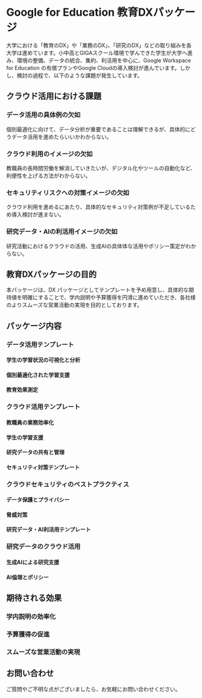 # Google for Education 教育DXパッケージ
大学における「教育のDX」や「業務のDX」、「研究のDX」などの取り組みを各大学は進めています。小中高とGIGAスクール環境で学んできた学生が大学へ進み、環境の整備、データの統合、集約、利活用を中心に、Google Workspace for Education の有償プランやGoogle Cloudの導入検討が進んでいます。しかし、検討の過程で、以下のような課題が発生しています。

## クラウド活用における課題


### データ活用の具体例の欠如

個別最適化に向けて、データ分析が重要であることは理解できるが、具体的にどうデータ活用を進めたらいいかわからない。


### クラウド利用のイメージの欠如

教職員の長時間労働を解消していきたいが、デジタル化やツールの自動化など、利便性を上げる方法がわからない。

### セキュリティリスクへの対策イメージの欠如

クラウド利用を進めるにあたり、具体的なセキュリティ対策例が不足しているため導入検討が進まない。

### 研究データ・AIの利活用イメージの欠如

研究活動におけるクラウドの活用、生成AIの具体体な活用やポリシー策定がわからない。

## 教育DXパッケージの目的
本パッケージは、DX パッケージとしてテンプレートを予め用意し、具体的な期待値を明確にすることで、学内説明や予算獲得を円滑に進めていただき、各社様のよりスムーズな営業活動の実現を目的としております。

## パッケージ内容
### データ活用テンプレート

#### 学生の学習状況の可視化と分析
#### 個別最適化された学習支援
#### 教育効果測定

### クラウド活用テンプレート

#### 教職員の業務効率化
#### 学生の学習支援
#### 研究データの共有と管理
#### セキュリティ対策テンプレート

### クラウドセキュリティのベストプラクティス
#### データ保護とプライバシー
#### 脅威対策
#### 研究データ・AI利活用テンプレート

### 研究データのクラウド活用
#### 生成AIによる研究支援
#### AI倫理とポリシー

## 期待される効果
### 学内説明の効率化
### 予算獲得の促進
### スムーズな営業活動の実現

## お問い合わせ
ご質問やご不明な点がございましたら、お気軽にお問い合わせください。
